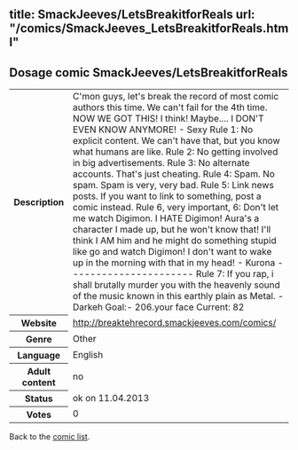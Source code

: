 title: SmackJeeves/LetsBreakitforReals
url: "/comics/SmackJeeves_LetsBreakitforReals.html"
---
Dosage comic SmackJeeves/LetsBreakitforReals
-----------------------------------------

<table class="comicinfo">
<tr>
<th>Description</th><td>C'mon guys, let's break the record of most comic authors this time. We can't fail for the 4th time. NOW WE GOT THIS! I think! Maybe.... I DON'T EVEN KNOW ANYMORE! - Sexy Rule 1: No explicit content. We can't have that, but you know what humans are like. Rule 2: No getting involved in big advertisements. Rule 3: No alternate accounts. That's just cheating. Rule 4: Spam. No spam. Spam is very, very bad. Rule 5: Link news posts. If you want to link to something, post a comic instead. Rule 6, very important, 6: Don't let me watch Digimon. I HATE Digimon! Aura's a character I made up, but he won't know that! I'll think I AM him and he might do something stupid like go and watch Digimon! I don't want to wake up in the morning with that in my head! - Kurona ---------------------- Rule 7: If you rap, i shall brutally murder you with the heavenly sound of the music known in this earthly plain as Metal. - Darkeh Goal:- 206.your face Current: 82</td>
</tr>
<tr>
<th>Website</th><td><a href="http://breaktehrecord.smackjeeves.com/comics/">http://breaktehrecord.smackjeeves.com/comics/</a></td>
</tr>
<tr>
<th>Genre</th><td>Other</td>
</tr>
<tr>
<th>Language</th><td>English</td>
</tr>
<tr>
<th>Adult content</th><td>no</td>
</tr>
<tr>
<th>Status</th><td>ok on 11.04.2013</td>
</tr>
<tr>
<th>Votes</th><td>0</div></td>
</tr>
</table>

Back to the [comic list](../comic-index.html).
